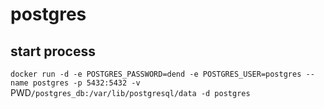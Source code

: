 # postgres
## start process
`docker run -d -e POSTGRES_PASSWORD=dend -e POSTGRES_USER=postgres --name postgres -p 5432:5432 -v `PWD`/postgres_db:/var/lib/postgresql/data -d postgres`


